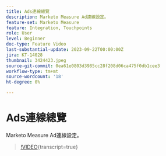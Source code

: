 ```yaml
---
title: Ads連線總覽
description: Marketo Measure Ad連線設定。
feature-set: Marketo Measure
feature: Integration, Touchpoints
role: User
level: Beginner
doc-type: Feature Video
last-substantial-update: 2023-09-22T00:00:00Z
jira: KT-14028
thumbnail: 3424423.jpeg
source-git-commit: 0ea61e0803d3985cc28f208d06ca475f0db1cee3
workflow-type: tm+mt
source-wordcount: '18'
ht-degree: 0%

---
```



# Ads連線總覽

Marketo Measure Ad連線設定。

>[!VIDEO](https://video.tv.adobe.com/v/3424423/?learn=on){transcript=true}
